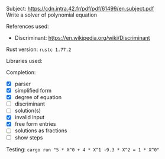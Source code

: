 Subject: https://cdn.intra.42.fr/pdf/pdf/61499/en.subject.pdf \
Write a solver of polynomial equation

References used:
- Discriminant: https://en.wikipedia.org/wiki/Discriminant

Rust version: `rustc 1.77.2`

Libraries used:

Completion:
- [x] parser
- [x] simplified form
- [x] degree of equation
- [ ] discriminant
- [ ] solution(s)
- [x] invalid input
- [x] free form entries
- [ ] solutions as fractions
- [ ] show steps

Testing:
`cargo run "5 * X^0 + 4 * X^1 -9.3 * X^2 = 1 * X^0"`
